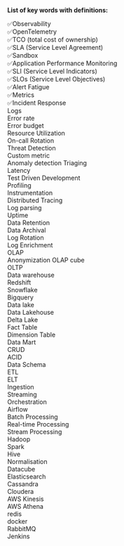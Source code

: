 **List of key words with definitions:**

✅Observability  
✅OpenTelemetry  
✅TCO (total cost of ownership)  
✅SLA (Service Level Agreement)  
✅Sandbox  
✅Application Performance Monitoring  
✅SLI (Service Level Indicators)  
✅SLOs (Service Level Objectives)  
✅Alert Fatigue  
✅Metrics  
✅Incident Response  
Logs  
Error rate  
Error budget  
Resource Utilization  
On-call Rotation  
Threat Detection  
Custom metric  
Anomaly detection
Triaging  
Latency  
Test Driven Development  
Profiling  
Instrumentation  
Distributed Tracing  
Log parsing  
Uptime  
Data Retention  
Data Archival  
Log Rotation  
Log Enrichment  
OLAP  
Anonymization
OLAP cube  
OLTP  
Data warehouse  
Redshift  
Snowflake  
Bigquery  
Data lake  
Data Lakehouse  
Delta Lake  
Fact Table  
Dimension Table  
Data Mart  
CRUD  
ACID  
Data Schema  
ETL  
ELT  
Ingestion  
Streaming  
Orchestration  
Airflow  
Batch Processing  
Real-time Processing  
Stream Processing  
Hadoop  
Spark  
Hive  
Normalisation  
Datacube  
Elasticsearch  
Cassandra  
Cloudera  
AWS Kinesis  
AWS Athena  
redis  
docker  
RabbitMQ  
Jenkins  
